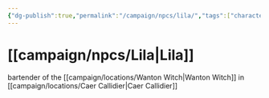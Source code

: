 ```yaml
---
{"dg-publish":true,"permalink":"/campaign/npcs/lila/","tags":["character","npc"]}
---
```


# [[campaign/npcs/Lila\|Lila]]
bartender of the [[campaign/locations/Wanton Witch\|Wanton Witch]] in [[campaign/locations/Caer Callidier\|Caer Callidier]] 
